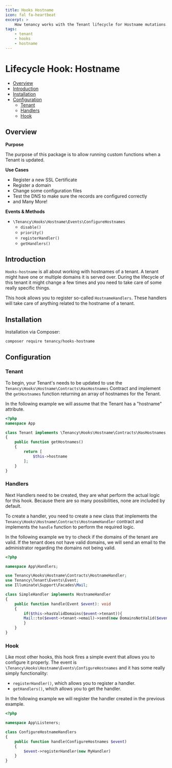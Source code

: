 ```yaml
---
title: Hooks Hostname
icon: fal fa-heartbeat
excerpt: >
    How tenancy works with the Tenant lifecycle for Hostname mutations.
tags:
    - tenant
    - hooks
    - hostname
---
```


# Lifecycle Hook: Hostname

- [Overview](#overview)
- [Introduction](#introduction)
- [Installation](#installation)
- [Configuration](#configuration)
  - [Tenant](#tenant)
  - [Handlers](#handlers)
  - [Hook](#hook)

## Overview

**Purpose**

The purpose of this package is to allow running custom functions when a Tenant is updated.

**Use Cases**

- Register a new SSL Certificate
- Register a domain
- Change some configuration files
- Test the DNS to make sure the records are configured correctly
- and Many More!

**Events & Methods**

- `\Tenancy\Hooks\Hostname\Events\ConfigureHostnames`
  - `disable()`
  - `priority()`
  - `registerHandler()` 
  - `getHandlers()`

## Introduction

`Hooks-hostname` is all about working with hostnames of a tenant. A tenant might have one or multiple domains it is served over. During the lifecycle of this tenant it might change a few times and you need to take care of some really specific things.

This hook allows you to register so-called `HostnameHandlers`. These handlers will take care of anything related to the hostname of a tenant. 
## Installation
Installation via Composer:
```
composer require tenancy/hooks-hostname
```

## Configuration
### Tenant

To begin, your Tenant's needs to be updated to use the `Tenancy\Hooks\Hostname\Contracts\HasHostnames` Contract and implement the `getHostnames` function returning an array of hostnames for the Tenant.

In the following example we will assume that the Tenant has a "hostname" attribute.

```php
<?php
namespace App

class Tenant implements \Tenancy\Hooks\Hostname\Contracts\HasHostnames
{
    public function getHostnames()
    {
        return [
            $this->hostname
        ];
    }
}
```

### Handlers

Next Handlers need to be created, they are what perform the actual logic for this hook. Because there are so many possibilities, none are included by default.

To create a handler, you need to create a new class that implements the `Tenancy\Hooks\Hostname\Contracts\HostnameHandler` contract and implements the `handle` function to perform the required logic.

In the following example we try to check if the domains of the tenant are valid. If the tenant does not have valid domains, we will send an email to the administrator regarding the domains not being valid.

```php
<?php

namespace App\Handlers;

use Tenancy\Hooks\Hostname\Contracts\HostnameHandler;
use Tenancy\Tenant\Events\Event;
use Illuminate\Support\Facades\Mail;

class SimpleHandler implements HostnameHandler
{
    public function handle(Event $event): void
    {
        if($this->hasValidDomains($event->tenant)){
        Mail::to($event->tenant->email)->send(new DomainsNotValid($event->tenant->getHostnames()));
        }
    }
}
```

### Hook

Like most other hooks, this hook fires a simple event that allows you to configure it properly. The event is `\Tenancy\Hooks\Hostname\Events\ConfigureHostnames` and it has some really simply functionality:

- `registerHandler()`, which allows you to register a handler.
- `getHandlers()`, which allows you to get the handler.

In the following example we will register the handler created in the previous example.

```php
<?php

namespace App\Listeners;

class ConfigureHostnameHandlers
{
    public function handle(ConfigureHostnames $event)
    {
        $event->registerHandler(new MyHandler)
    }
}
```